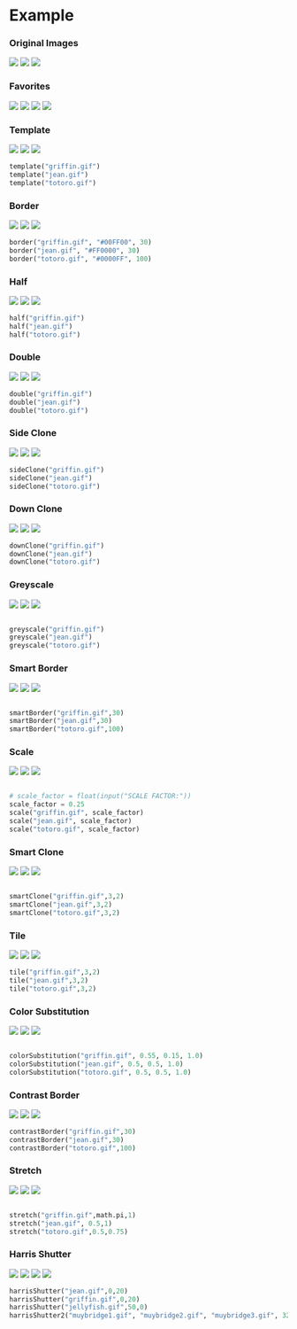 # Example

### Original Images
![](docs/media/thumb-griffin.gif)
![](docs/media/thumb-jean.gif)
![](docs/media/thumb-totoro.gif)

### Favorites
![](docs/media/harris-shutter-muybridge.gif)
![](docs/media/thumb-greyscale-totoro.gif)
![](docs/media/thumb-smart-border-totoro.gif)
![](docs/media/thumb-color-substitution-totoro.gif)

### Template
![](docs/media/thumb-template-griffin.gif)
![](docs/media/thumb-template-jean.gif)
![](docs/media/thumb-template-totoro.gif)
```python
template("griffin.gif")
template("jean.gif")
template("totoro.gif")
```
### Border
![](docs/media/thumb-border-griffin.gif)
![](docs/media/thumb-border-jean.gif)
![](docs/media/thumb-border-totoro.gif)
```python
border("griffin.gif", "#00FF00", 30)
border("jean.gif", "#FF0000", 30)
border("totoro.gif", "#0000FF", 100)
```
### Half
![](docs/media/thumb-half-griffin.gif)
![](docs/media/thumb-half-jean.gif)
![](docs/media/thumb-half-totoro.gif)
```python
half("griffin.gif")
half("jean.gif")
half("totoro.gif")
```
### Double
![](docs/media/thumb-double-griffin.gif)
![](docs/media/thumb-double-jean.gif)
![](docs/media/thumb-double-totoro.gif)
```python
double("griffin.gif")
double("jean.gif")
double("totoro.gif")
```
### Side Clone
![](docs/media/thumb-side-clone-griffin.gif)
![](docs/media/thumb-side-clone-jean.gif)
![](docs/media/thumb-side-clone-totoro.gif)
```python
sideClone("griffin.gif")
sideClone("jean.gif")
sideClone("totoro.gif")
```
### Down Clone
![](docs/media/thumb-down-clone-griffin.gif)
![](docs/media/thumb-down-clone-jean.gif)
![](docs/media/thumb-down-clone-totoro.gif)
```python
downClone("griffin.gif")
downClone("jean.gif")
downClone("totoro.gif")
```
### Greyscale
![](docs/media/thumb-greyscale-griffin.gif)
![](docs/media/thumb-greyscale-jean.gif)
![](docs/media/thumb-greyscale-totoro.gif)
```python

greyscale("griffin.gif")
greyscale("jean.gif")
greyscale("totoro.gif")
```
### Smart Border
![](docs/media/thumb-smart-border-griffin.gif)
![](docs/media/thumb-smart-border-jean.gif)
![](docs/media/thumb-smart-border-totoro.gif)
```python

smartBorder("griffin.gif",30)
smartBorder("jean.gif",30)
smartBorder("totoro.gif",100)
```
### Scale
![](docs/media/thumb-scale0.25x-griffin.gif)
![](docs/media/thumb-scale0.25x-jean.gif)
![](docs/media/thumb-scale0.25x-totoro.gif)
```python

# scale_factor = float(input("SCALE FACTOR:"))
scale_factor = 0.25
scale("griffin.gif", scale_factor)
scale("jean.gif", scale_factor)
scale("totoro.gif", scale_factor)
```
### Smart Clone
![](docs/media/thumb-smart-clone-griffin.gif)
![](docs/media/thumb-smart-clone-jean.gif)
![](docs/media/thumb-smart-clone-totoro.gif)
```python

smartClone("griffin.gif",3,2)
smartClone("jean.gif",3,2)
smartClone("totoro.gif",3,2)
```
### Tile
![](docs/media/thumb-tile-griffin.gif)
![](docs/media/thumb-tile-jean.gif)
![](docs/media/thumb-tile-totoro.gif)
```python
tile("griffin.gif",3,2)
tile("jean.gif",3,2)
tile("totoro.gif",3,2)
```
### Color Substitution
![](docs/media/thumb-color-substitution-griffin.gif)
![](docs/media/thumb-color-substitution-jean.gif)
![](docs/media/thumb-color-substitution-totoro.gif)
```python

colorSubstitution("griffin.gif", 0.55, 0.15, 1.0)
colorSubstitution("jean.gif", 0.5, 0.5, 1.0)
colorSubstitution("totoro.gif", 0.5, 0.5, 1.0)
```
### Contrast Border
![](docs/media/thumb-contrast-border-griffin.gif)
![](docs/media/thumb-contrast-border-jean.gif)
![](docs/media/thumb-contrast-border-totoro.gif)
```python
contrastBorder("griffin.gif",30)
contrastBorder("jean.gif",30)
contrastBorder("totoro.gif",100)
```
### Stretch
![](docs/media/thumb-stretch-griffin.gif)
![](docs/media/thumb-stretch-jean.gif)
![](docs/media/thumb-stretch-totoro.gif)
```python

stretch("griffin.gif",math.pi,1)
stretch("jean.gif", 0.5,1)
stretch("totoro.gif",0.5,0.75)
```

### Harris Shutter
![](docs/media/thumb-harris-shutter-griffin.gif)
![](docs/media/thumb-harris-shutter-jean.gif)
![](docs/media/thumb-harris-shutter-jellyfish.gif)
![](docs/media/thumb-harris-shutter-muybridge.gif)
```python
harrisShutter("jean.gif",0,20)
harrisShutter("griffin.gif",0,20)
harrisShutter("jellyfish.gif",50,0)
harrisShutter2("muybridge1.gif", "muybridge2.gif", "muybridge3.gif", 32)
```
